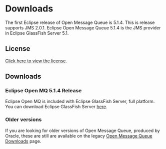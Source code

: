 # Downloads

The first Eclipse release of Open Message Queue is 5.1.4.
This is release supports JMS 2.0.1.
Eclipse Open Message Queue 5.1.4 is the JMS provider in Eclipse GlassFish Server 5.1.

## License

[Click here to view the license](LICENSE).

## Downloads

### Eclipse Open MQ 5.1.4 Release

Eclipse Open MQ is included with Eclipse GlassFish Server, full platform. You can download Eclipse GlassFish Server [here](https://www.eclipse.org/downloads/download.php?file=/glassfish/glassfish-5.1.0.zip).

### Older versions

If you are looking for older versions of Open Message Queue, produced by Oracle, these are still are available on the legacy [Open Message Queue Downloads](https://javaee.github.io/openmq/Downloads.html) page.

